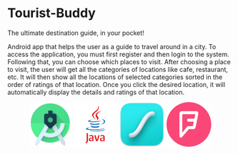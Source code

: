 # Tourist-Buddy
The ultimate destination guide, in your pocket!

Android app that helps the user as a guide to travel around in a city. To access the application, you must first register and then login to the system. Following that, you can choose which places to visit. After choosing a place to visit, the user will get all the categories of locations like cafe, restaurant, etc. It will then show all the locations of selected categories sorted in the order of ratings of that location. Once you click the desired location, it will automatically display the details and ratings of that location.

<p align="center">
<img src="./readme%20Images/androidStudio.png" height="100"> <img src="./readme%20Images/java.png" height="100"> <img src="./readme%20Images/lottie.png" height="100"> <img src="./readme%20Images/logo foursquare.png" height="100">
</p>
